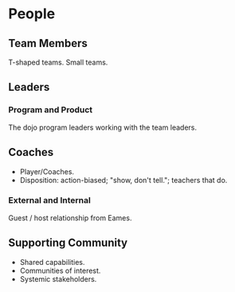 # People

## Team Members

T-shaped teams. Small teams.

## Leaders

### Program and Product

The dojo program leaders working with the team leaders.

## Coaches

- Player/Coaches.
- Disposition: action-biased; "show, don't tell."; teachers that do.

### External and Internal

Guest / host relationship from Eames.

## Supporting Community

- Shared capabilities.
- Communities of interest.
- Systemic stakeholders.